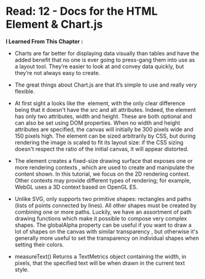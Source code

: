 # Read: 12 - Docs for the HTML <canvas> Element & Chart.js

**I Learned From This Chapter :**

* Charts are far better for displaying data visually than tables and have the added benefit that 
no one is ever going to press-gang them into use as a layout tool. They’re easier to look at and
convey data quickly, but they’re not always easy to create.

* The great things about Chart.js are that it’s simple to use and really very flexible.

* At first sight a <canvas> looks like the <img> element, with the only clear difference being that
it doesn't have the src and alt attributes. Indeed, the <canvas> element has only two attributes,
width and height. These are both optional and can also be set using DOM properties. When no width and
height attributes are specified, the canvas will initially be 300 pixels wide and 150 pixels high. 
The element can be sized arbitrarily by CSS, but during rendering the image is scaled to fit its layout size:
if the CSS sizing doesn't respect the ratio of the initial canvas, it will appear distorted.

* The <canvas> element creates a fixed-size drawing surface that exposes one or more rendering contexts
, which are used to create and manipulate the content shown. In this tutorial, we focus on the 2D rendering
context. Other contexts may provide different types of rendering; for example, WebGL uses a 3D context based on OpenGL ES.

* Unlike SVG, <canvas> only supports two primitive shapes: rectangles and paths (lists
of points connected by lines). All other shapes must be created by combining one or more paths.
Luckily, we have an assortment of path drawing functions which make it possible to compose very complex shapes.
The globalAlpha property can be useful if you want to draw a lot of shapes on the canvas with similar transparency
, but otherwise it's generally more useful to set the transparency on individual shapes when setting their colors.

* measureText()
Returns a TextMetrics object containing the width, in pixels, that the specified text will be when drawn in the current text style.


